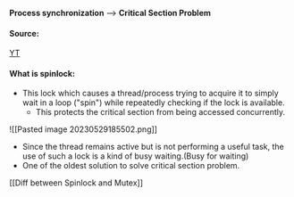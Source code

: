 **Process synchronization** --> **Critical Section Problem**

#### Source:
[YT](https://www.youtube.com/watch?v=XKBjwQQJ0qk&list=PL3uLubnzL2Tlbyrr2GFVRE7Azo8FJe-dJ&index=9)

#### What is spinlock:

* This lock which causes a thread/process trying to acquire it to simply wait in a loop ("spin") while repeatedly checking if the lock is available.
	* This protects the critical section from being accessed concurrently.

![[Pasted image 20230529185502.png]]

* Since the thread remains active but is not performing a useful task, the use of such a lock is a kind of busy waiting.(Busy for waiting)
* One of the oldest solution to solve critical section problem.

[[Diff between Spinlock and Mutex]]
